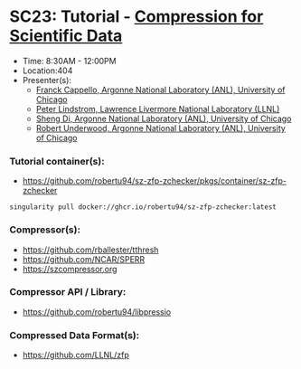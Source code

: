 # SC23: Tutorial - [Compression for Scientific Data](https://sc23.conference-program.com/presentation/?id=tut109&sess=sess232)

- Time: 8:30AM - 12:00PM
- Location:404
- Presenter(s):
  - [Franck Cappello, Argonne National Laboratory (ANL), University of Chicago](https://sc23.conference-program.com/presenter/?uid=467143)
  - [Peter Lindstrom, Lawrence Livermore National Laboratory (LLNL)](https://sc23.conference-program.com/presenter/?uid=813953)
  - [Sheng Di, Argonne National Laboratory (ANL), University of Chicago](https://sc23.conference-program.com/presenter/?uid=205563)
  - [Robert Underwood, Argonne National Laboratory (ANL), University of Chicago](https://sc23.conference-program.com/presenter/?uid=634273)

### Tutorial container(s): 
- https://github.com/robertu94/sz-zfp-zchecker/pkgs/container/sz-zfp-zchecker
```
singularity pull docker://ghcr.io/robertu94/sz-zfp-zchecker:latest
```

### Compressor(s):
- https://github.com/rballester/tthresh
- https://github.com/NCAR/SPERR
- https://szcompressor.org

### Compressor API / Library:
- https://github.com/robertu94/libpressio

### Compressed Data Format(s):
- https://github.com/LLNL/zfp
